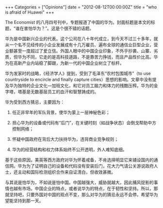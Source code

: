 +++
Categories = ["Opinions"]
date = "2012-08-12T00:00:00Z"
title = "who is afraid of Huawei"
+++

The Economist 的八月四号刊中，专题报道了中国的华为。封面标题是本文的标题，“谁在害怕华为？”。这是个很不错的话题。

华为是中国新兴企业的代表。这个公司在八十年代成立，到今天不过三十多年，就从一个名不见经传的小企业发展成有十几万雇员、遍布全球的通信业巨型企业，营业额甚至一度超过了爱立信。外国人眼中的中国企业印象，不外乎抄袭、山寨、劣质，但华为不同，它走的是高科技道路，不是靠苦力挣钱，而且产品性价比高。华为在高新产业内站稳了脚跟，为新一代的中国企业树立了标杆。

华为发家时的战略，《经济学人》提到，受到了毛泽东“农村包围城市”（to use countryside to encircle and finally capture cities）思想的影响。文章中没有提及华为独特的企业文化—加班文化，和它对员工脑力和体力的残酷压榨。华为的金字塔，塔基是无数基层员工的血汗和智慧铸成的。

华为受到西方猜忌，主要因为：

1. 任正非早年的军队背景，使华为蒙上一层神秘色彩；

2. 担心华为的设备或代码有“后门”，在关键时刻（如战争状态）会倒戈帮助中方控制网络；

3. 怀疑中国政府在背后大力扶持华为，违背商业竞争规则；

4. 华为的经营结构和权力体系始终不公开透明，外人难知底细。

基于这些原因，美英等西方政府对华为怀着戒备，不肯选择明显它来铺设国内的通信网。华为为了证明自己的设备和代码没有安装后门，花大力气请公关游说政府人士，还主动和国际检测组织合作来自证清白，但收效甚微。

与其说是怕华为，不如说是怕中国。中国越强大，威胁就越大，因此捕风捉影的事情也越有市场。中国企业的特点，或者说华为的特点，在于韧性和坚持。所以，那就坚持吧，只要外国对中国的观点不变，那么对华为的猜忌永远不会停。希望华为望能坚持到那一天。
